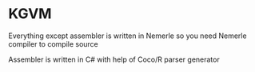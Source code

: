 KGVM
====

Everything except assembler is written in Nemerle so you need Nemerle compiler to compile source

Assembler is written in C# with help of Coco/R parser generator
